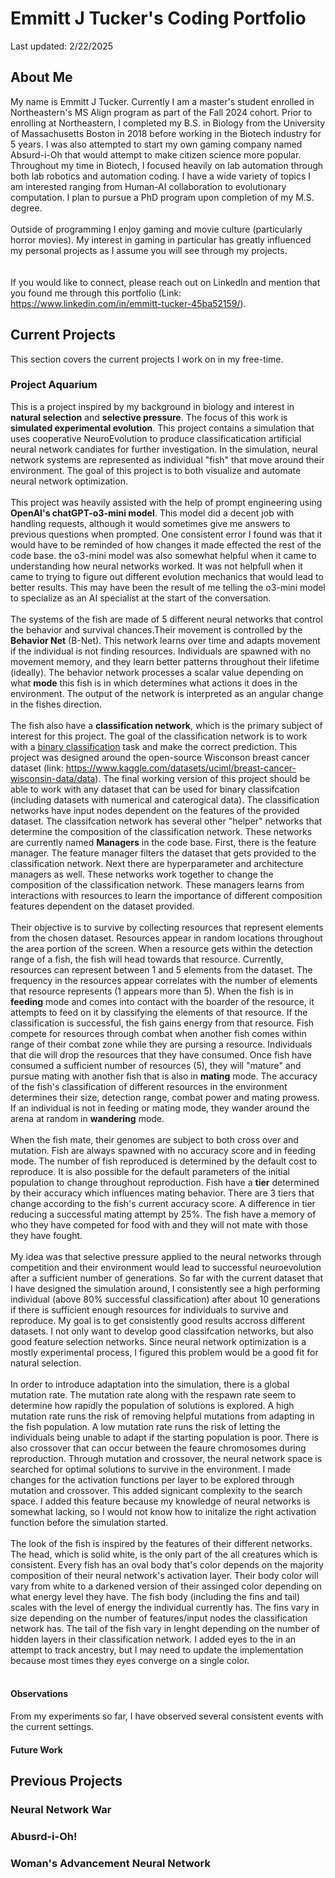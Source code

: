 # Emmitt J Tucker's Coding Portfolio
Last updated: 2/22/2025
## About Me
My name is Emmitt J Tucker. Currently I am a master's student enrolled in Northeastern's MS Align program as part of the Fall 2024 cohort. Prior to enrolling at Northeastern, I completed my B.S. in Biology from the University of Massachusetts Boston in 2018 before working in the Biotech industry for 5 years. I was also attempted to start my own gaming company named Absurd-i-Oh that would attempt to make citizen science more popular. Throughout my time in Biotech, I focused heavily on lab automation through both lab robotics and automation coding. I have a wide variety of topics I am interested ranging from Human-AI collaboration to evolutionary computation. I plan to pursue a PhD program upon completion of my M.S. degree. 
<br><br>
Outside of programming I enjoy gaming and movie culture (particularly horror movies). My interest in gaming in particular has greatly influenced my personal projects as I assume you will see through my projects.  
<br><br>
If you would like to connect, please reach out on LinkedIn and mention that you found me through this portfolio (Link: https://www.linkedin.com/in/emmitt-tucker-45ba52159/).
## Current Projects
This section covers the current projects I work on in my free-time.<br>
### Project Aquarium
This is a project inspired by my background in biology and interest in **natural selection** and **selective pressure**. The focus of this work is **simulated experimental evolution**. This project contains a simulation that uses cooperative NeuroEvolution to produce classificatication artificial neural network candiates for further investigation. In the simulation, neural network systems are represented as individual "fish" that move around their environment. The goal of this project is to both visualize and automate neural network optimization. 
<br><br>
This project was heavily assisted with the help of prompt engineering using **OpenAI's chatGPT-o3-mini model**. This model did a decent job with handling requests, although it would sometimes give me answers to previous questions when prompted. One consistent error I found was that it would have to be reminded of how changes it made effected the rest of the code base. the o3-mini model was also somewhat helpful when it came to understanding how neural networks worked. It was not helpfull when it came to trying to figure out different evolution mechanics that would lead to better results. This may have been the result of me telling the o3-mini model to specialize as an AI specialist at the start of the conversation. 
<br><br>
The systems of the fish are made of 5 different neural networks that control the behavior and survival chances.Their movement is controlled by the **Behavior Net** (B-Net). This network learns over time and adapts movement if the individual is not finding resources. Individuals are spawned with no movement memory, and they learn better patterns throughout their lifetime (ideally). The behavior network processes a scalar value depending on what **mode** this fish is in which determines what actions it does in the environment. The output of the network is interpreted as an angular change in the fishes direction. 
<br><br>
The fish also have a **classification network**, which is the primary subject of interest for this project. The goal of the classification network is to work with a <ins> binary classification</ins> task and make the correct prediction. This project was designed around the open-source Wisconson breast cancer dataset (link: https://www.kaggle.com/datasets/uciml/breast-cancer-wisconsin-data/data). The final working version of this project should be able to work with any dataset that can be used for binary classifcation (including datasets with numerical and caterogical data). The classification networks have input nodes dependent on the features of the provided dataset. The classifcation network has several other "helper" networks that determine the composition of the classification network. These networks are currently named **Managers** in the code base. First, there is the feature manager. The feature manager filters the dataset that gets provided to the classification network. Next there are hyperparameter and architecture managers as well. These networks work together to change the composition of the classification network. These managers learns from interactions with resources to learn the importance of different composition features dependent on the dataset provided. 
<br><br>
Their objective is to survive by collecting resources that represent elements from the chosen dataset. Resources appear in random locations throughout the area portion of the screen. When a resource gets within the detection range of a fish, the fish will head towards that resource. Currently, resources can represent between 1 and 5 elements from the dataset. The frequency in the resources appear correlates with the number of elements that resource represents (1 appears more than 5). When the fish is in **feeding** mode and comes into contact with the boarder of the resource, it attempts to feed on it by classifying the elements of that resource. If the classification is successful, the fish gains energy from that resource. Fish compete for resources through combat when another fish comes within range of their combat zone while they are pursing a resource. Individuals that die will drop the resources that they have consumed. Once fish have consumed a sufficient number of resources (5), they will "mature" and pursue mating with another fish that is also in **mating** mode. The accuracy of the fish's classification of different resources in the environment determines their size, detection range, combat power and mating prowess. If an individual is not in feeding or mating mode, they wander around the arena at random in **wandering** mode. 
<br><br>
When the fish mate, their genomes are subject to both cross over and mutation. Fish are always spawned with no accuracy score and in feeding mode. The number of fish reproduced is determined by the default cost to reproduce. It is also possible for the default parameters of the initial population to change throughout reproduction. Fish have a **tier** determined by their accuracy which influences mating behavior. There are 3 tiers that change according to the fish's current accuracy score. A difference in tier reducing a successful mating attempt by 25%. The fish have a memory of who they have competed for food with and they will not mate with those they have fought. 
<br><br>
My idea was that selective pressure applied to the neural networks through competition and their environment would lead to successful neuroevolution after a sufficient number of generations. So far with the current dataset that I have designed the simulation around, I consistently see a high performing individual (above 80% successful classification) after about 10 generations if there is sufficient enough resources for individuals to survive and reproduce. My goal is to get consistently good results accross different datasets. I not only want to develop good classifcation networks, but also good feature selection networks. Since neural network optimization is a mostly experimental process, I figured this problem would be a good fit for natural selection. 
<br><br>
In order to introduce adaptation into the simulation, there is a global mutation rate. The mutation rate along with the respawn rate seem to determine how rapidly the population of solutions is explored. A high mutation rate runs the risk of removing helpful mutations from adapting in the fish population. A low mutation rate runs the risk of letting the individuals being unable to adapt if the starting population is poor. There is also crossover that can occur between the feaure chromosomes during reproduction. Through mutation and crossover, the neural network space is searched for optimal solutions to survive in the environment. I made changes for the activation functions per layer to be explored through mutation and crossover. This added signicant complexity to the search space. I added this feature because my knowledge of neural networks is somewhat lacking, so I would not know how to initalize the right activation function before the simulation started. 
<br><br>
The look of the fish is inspired by the features of their different networks. The head, which is solid white, is the only part of the all creatures which is consistent. Every fish has an oval body that's color depends on the majority composition of their neural network's activation layer. Their body color will vary from white to a darkened version of their assinged color depending on what energy level they have. The fish body (including the fins and tail) scales with the level of energy the individual currently has. The fins vary in size depending on the number of features/input nodes the classification network has. The tail of the fish vary in lenght depending on the number of hidden layers in their classification network. I added eyes to the in an attempt to track ancestry, but I may need to update the implementation because most times they eyes converge on a single color. 
<br><br>
#### Observations
From my experiments so far, I have observed several consistent events with the current settings. 
#### Future Work

## Previous Projects

### Neural Network War

### Abusrd-i-Oh!

### Woman's Advancement Neural Network

